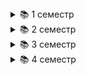 <details>
<summary>📚 1 семестр</summary>

- [Программирование](https://github.com/Alex-de-bug/ITMO/tree/master/Clean-java-programming)
- [Основы профессиональной деятельности](https://github.com/Alex-de-bug/ITMO/tree/master/Вasics-of-professional-activity)
</details>

<details>
<summary>📚 2 семестр</summary>

- [Программирование](https://github.com/Alex-de-bug/ITMO/tree/master/Clean-java-programming)
- [Базы данных](https://github.com/Alex-de-bug/ITMO/tree/master/Database-psql)
- [БЖД](https://github.com/Alex-de-bug/ITMO/tree/master/BZD-soft)
- [Основы профессиональной деятельности](https://github.com/Alex-de-bug/ITMO/tree/master/Вasics-of-professional-activity)
</details>

<details>
<summary>📚 3 семестр</summary>

- [WEB программирование](https://github.com/Alex-de-bug/ITMO/tree/master/Web-programming)
- [Языки программирования](https://github.com/Alex-de-bug/ITMO/tree/master/Programming-languages-itmo)
</details>

<details>
<summary>📚 4 семестр</summary>

- [Алгоритмы и структуры данных](https://github.com/Alex-de-bug/ITMO/tree/master/Algorithms-and-data-structures)
- [Вычислительная математика](https://github.com/Alex-de-bug/ITMO/tree/master/Сomputational-mathematics)
- [Архитектура компьютера](https://github.com/Alex-de-bug/risc-machine-emulator)
</details>

